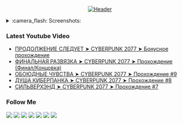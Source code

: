 [<p align="center">![Header](https://github.com/Volt-AmperAI/UE4-CPP-Shooter-Series/blob/master/Assets/Readme/%D0%91%D0%B5%D0%B7%D1%8B%D0%BC%D1%8F%D0%BD%D0%BD%D1%8B%D0%B9.png)](https://www.youtube.com/channel/UCEtApmKMpyGfDw41oiAoykA)</p>

<details>
  <summary>:camera_flash: Screenshots:</summary>
    <p align="center">
      <img src="https://github.com/Volt-AmperAI/UE4-CPP-Shooter-Series/blob/master/Assets/Readme/Screenshots/ShooterGameTest.png" width="500" title="ShooterGameTest">
      <img src="https://github.com/Volt-AmperAI/UE4-CPP-Shooter-Series/blob/master/Assets/Readme/Screenshots/WorkInProgress.png" width="500" alt="WorkInProgress">
    </p>
</details>

### Latest Youtube Video
<!-- YOUTUBE:START -->
- [ПРОДОЛЖЕНИЕ СЛЕДУЕТ ➤ CYBERPUNK 2077 ➤ Бонусное прохождение](https://www.youtube.com/watch?v=h_FsrTAO-cw)
- [ФИНАЛЬНАЯ РАЗВЯЗКА ➤ CYBERPUNK 2077 ➤ Прохождение &lpar;Финал/Концовка&rpar;](https://www.youtube.com/watch?v=ZbY_Qez1AHs)
- [ОБОЮДНЫЕ ЧУВСТВА ➤ CYBERPUNK 2077 ➤ Прохождение #9](https://www.youtube.com/watch?v=SkhFmfudAds)
- [ДУША КИБЕРПАНКА ➤ CYBERPUNK 2077 ➤ Прохождение #8](https://www.youtube.com/watch?v=xIlYtFnns3E)
- [СИЛЬВЕРХЭНД ➤ CYBERPUNK 2077 ➤ Прохождение #7](https://www.youtube.com/watch?v=DcXUk5KMJEE)
<!-- YOUTUBE:END -->

### Follow Me
<a href="https://www.youtube.com/channel/UCEtApmKMpyGfDw41oiAoykA"><img src="https://img.shields.io/badge/-YouTube-090909?style=for-the-badge&logo=YouTube&logoColor=FF0100" /></a>
<a href="https://web.telegram.org/z/#1098640611"><img src="https://img.shields.io/badge/-Telegram-090909?style=for-the-badge&logo=Telegram&logoColor=2DA4D7" /></a>
<a href="https://www.instagram.com/input.games"><img src="https://img.shields.io/badge/-Instagram-090909?style=for-the-badge&logo=Instagram&logoColor=FE67A5" /></a>
<a href="https://twitter.com/Andrey71743811"><img src="https://img.shields.io/badge/-Twitter-090909?style=for-the-badge&logo=Twitter&logoColor=40ABE2" /></a>
<a href="https://www.facebook.com/InputGamesStudios"><img src="https://img.shields.io/badge/-Facebook-090909?style=for-the-badge&logo=Facebook&logoColor=#1877F2" /></a>
<a href="https://www.patreon.com/inputgames"><img src="https://img.shields.io/badge/-Patreon-090909?style=for-the-badge&logo=Patreon&logoColor=CC353E" /></a>
<a href="https://volt-amperai.itch.io"><img src="https://img.shields.io/badge/-Itch.io-090909?style=for-the-badge&logo=Itch.io&logoColor=FFFFFF" /></a>
